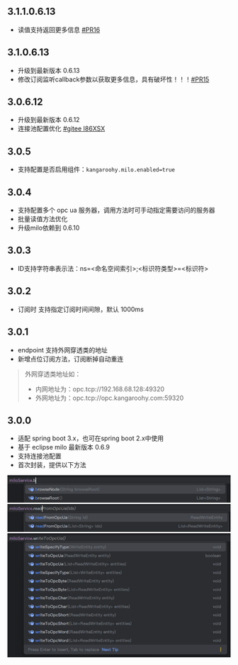 ## 3.1.1.0.6.13

- 读值支持返回更多信息 [#PR16](https://github.com/kangaroo1122/milo-spring-boot-starter/pull/16)

## 3.1.0.6.13

- 升级到最新版本 0.6.13
- 修改订阅监听callback参数以获取更多信息，具有破坏性！！！[#PR15](https://github.com/kangaroo1122/milo-spring-boot-starter/pull/15)

## 3.0.6.12

- 升级到最新版本 0.6.12
- 连接池配置优化 [#gitee I86XSX](https://gitee.com/vampire001/milo-spring-boot-starter/issues/I86XSX)

## 3.0.5

- 支持配置是否启用组件：`kangaroohy.milo.enabled=true`

## 3.0.4

- 支持配置多个 opc ua 服务器，调用方法时可手动指定需要访问的服务器
- 批量读值方法优化
- 升级milo依赖到 0.6.10

## 3.0.3

- ID支持字符串表示法：ns=<命名空间索引>;<标识符类型>=<标识符>

## 3.0.2 

- 订阅时 支持指定订阅时间间隙，默认 1000ms

## 3.0.1

- endpoint 支持外网穿透类的地址
- 新增点位订阅方法，订阅断掉自动重连

> 外网穿透类地址如：
> - 内网地址为：opc.tcp://192.168.68.128:49320
> - 外网地址为：opc.tcp://opc.kangaroohy.com:59320

## 3.0.0

- 适配 spring boot 3.x，也可在spring boot 2.x中使用
- 基于 eclipse milo 最新版本 0.6.9
- 支持连接池配置
- 首次封装，提供以下方法

![img_1.png](screenshot/img_1.png)
![img_2.png](screenshot/img_2.png)
![img_3.png](screenshot/img_3.png)
